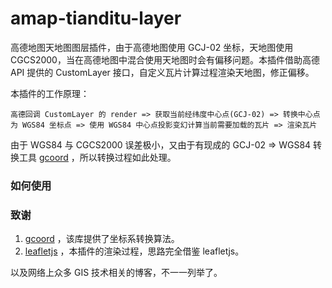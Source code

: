 # amap-tianditu-layer

高德地图天地图图层插件，由于高德地图使用 GCJ-02 坐标，天地图使用 CGCS2000，当在高德地图中混合使用天地图时会有偏移问题。本插件借助高德 API 提供的 CustomLayer 接口，自定义瓦片计算过程渲染天地图，修正偏移。

本插件的工作原理：

```base
高德回调 CustomLayer 的 render => 获取当前经纬度中心点(GCJ-02) => 转换中心点为 WGS84 坐标点 => 使用 WGS84 中心点投影变幻计算当前需要加载的瓦片 => 渲染瓦片
```

由于 WGS84 与 CGCS2000 误差极小，又由于有现成的 GCJ-02 => WGS84 转换工具 [gcoord](https://github.com/hujiulong/gcoord) ，所以转换过程如此处理。

### 如何使用

### 致谢

1. [gcoord](https://github.com/hujiulong/gcoord) ，该库提供了坐标系转换算法。
2. [leafletjs](https://leafletjs.com/) ，本插件的渲染过程，思路完全借鉴 leafletjs。

以及网络上众多 GIS 技术相关的博客，不一一列举了。
